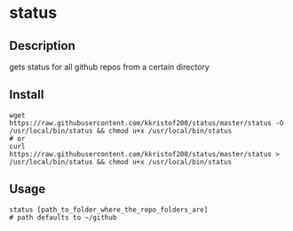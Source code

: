 # status

## Description
gets status for all github repos from a certain directory

## Install
~~~~shell
wget https://raw.githubusercontent.com/kkristof200/status/master/status -O /usr/local/bin/status && chmod u+x /usr/local/bin/status
# or
curl https://raw.githubusercontent.com/kkristof200/status/master/status > /usr/local/bin/status && chmod u+x /usr/local/bin/status
~~~~

## Usage
~~~~shell
status [path_to_folder_where_the_repo_folders_are]
# path defaults to ~/github
~~~~
